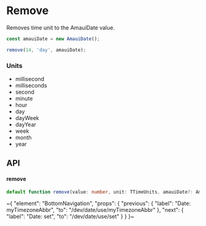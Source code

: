 
# Remove

Removes time unit to the AmauiDate value.

```ts
const amauiDate = new AmauiDate();

remove(14, 'day', amauiDate);
```

### Units

- millisecond
- milliseconds
- second
- minute
- hour
- day
- dayWeek
- dayYear
- week
- month
- year

## API

#### remove

```ts
default function remove(value: number, unit: TTimeUnits, amauiDate?: AmauiDate): AmauiDate;
```


~{
  "element": "BottomNavigation",
  "props": {
    "previous": {
      "label": "Date: myTimezoneAbbr",
      "to": "/dev/date/use/myTimezoneAbbr"
    },
    "next": {
      "label": "Date: set",
      "to": "/dev/date/use/set"
    }
  }
}~
